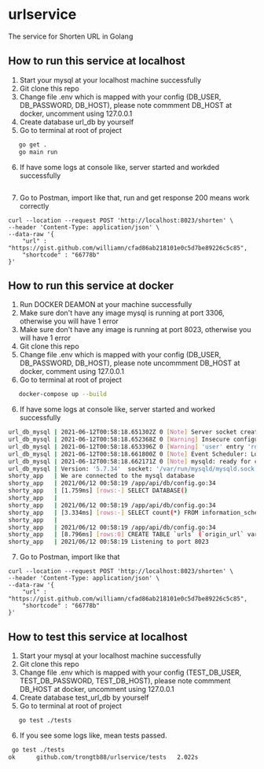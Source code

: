 # urlservice
The service for Shorten URL in Golang

## How to run this service at localhost
1. Start your mysql at your localhost machine successfully
2. Git clone this repo
3. Change file .env which is mapped with your config (DB_USER, DB_PASSWORD, DB_HOST), please note commment DB_HOST at docker, uncomment using 127.0.0.1
4. Create database url_db by yourself
5.  Go to terminal at root of project
```sh
   go get .    
   go main run
```

6. If have some logs at console like, server started and workded successfully

```sh

```

7. Go to Postman, import like that, run and get response 200 means work correctly

```
curl --location --request POST 'http://localhost:8023/shorten' \
--header 'Content-Type: application/json' \
--data-raw '{
    "url" : "https://gist.github.com/williamn/cfad86ab218101e0c5d7be89226c5c85",
    "shortcode" : "66778b"
}'
```


## How to run this service at docker
1. Run DOCKER DEAMON at your machine successfully
2. Make sure don't have any image mysql is running at port 3306, otherwise you will have 1 error
3. Make sure don't have any image is running at port 8023, otherwise you will have 1 error
2. Git clone this repo
3. Change file .env which is mapped with your config (DB_USER, DB_PASSWORD, DB_HOST), please note uncommment DB_HOST at docker, comment using 127.0.0.1
5.  Go to terminal at root of project
```sh
   docker-compose up --build 
```

6. If have some logs at console like, server started and worked successfully

```sh
url_db_mysql | 2021-06-12T00:58:18.651302Z 0 [Note] Server socket created on IP: '::'.
url_db_mysql | 2021-06-12T00:58:18.652368Z 0 [Warning] Insecure configuration for --pid-file: Location '/var/run/mysqld' in the path is accessible to all OS users. Consider choosing a different directory.
url_db_mysql | 2021-06-12T00:58:18.653396Z 0 [Warning] 'user' entry 'root@url-mysql' ignored in --skip-name-resolve mode.
url_db_mysql | 2021-06-12T00:58:18.661800Z 0 [Note] Event Scheduler: Loaded 0 events
url_db_mysql | 2021-06-12T00:58:18.662171Z 0 [Note] mysqld: ready for connections.
url_db_mysql | Version: '5.7.34'  socket: '/var/run/mysqld/mysqld.sock'  port: 3306  MySQL Community Server (GPL)
shorty_app   | We are connected to the mysql database
shorty_app   | 2021/06/12 00:58:19 /app/api/db/config.go:34
shorty_app   | [1.759ms] [rows:-] SELECT DATABASE()
shorty_app   | 
shorty_app   | 2021/06/12 00:58:19 /app/api/db/config.go:34
shorty_app   | [3.334ms] [rows:-] SELECT count(*) FROM information_schema.tables WHERE table_schema = 'url_db' AND table_name = 'urls' AND table_type = 'BASE TABLE'
shorty_app   | 
shorty_app   | 2021/06/12 00:58:19 /app/api/db/config.go:34
shorty_app   | [8.796ms] [rows:0] CREATE TABLE `urls` (`origin_url` varchar(200),`short_code` varchar(6),`redirect_count` bigint,`created_at` datetime(3) NULL,`updated_at` datetime(3) NULL,`last_seen_at` datetime(3) NULL,PRIMARY KEY (`short_code`))
shorty_app   | 2021/06/12 00:58:19 Listening to port 8023
```

7. Go to Postman, import like that

```
curl --location --request POST 'http://localhost:8023/shorten' \
--header 'Content-Type: application/json' \
--data-raw '{
    "url" : "https://gist.github.com/williamn/cfad86ab218101e0c5d7be89226c5c85",
    "shortcode" : "66778b"
}'
```

## How to test this service at localhost

1. Start your mysql at your localhost machine successfully
2. Git clone this repo
3. Change file .env which is mapped with your config (TEST_DB_USER, TEST_DB_PASSWORD, TEST_DB_HOST), please note commment DB_HOST at docker, uncomment using 127.0.0.1
4. Create database test_url_db by yourself
5.  Go to terminal at root of project
```sh
   go test ./tests
```
6. If you see some logs like, mean tests passed.

```sh
 go test ./tests
ok      github.com/trongtb88/urlservice/tests   2.022s

```







